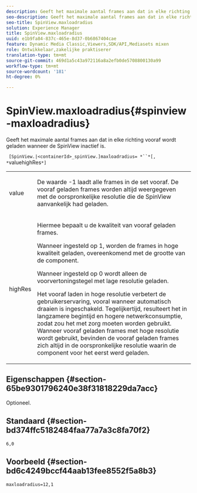 ```yaml
---
description: Geeft het maximale aantal frames aan dat in elke richting vooraf wordt geladen wanneer de SpinView inactief is.
seo-description: Geeft het maximale aantal frames aan dat in elke richting vooraf wordt geladen wanneer de SpinView inactief is.
seo-title: SpinView.maxloadradius
solution: Experience Manager
title: SpinView.maxloadradius
uuid: e1b9fa84-837c-465e-8d37-0b6867404cae
feature: Dynamic Media Classic,Viewers,SDK/API,Mediasets mixen
role: Ontwikkelaar,zakelijke praktiserer
translation-type: tm+mt
source-git-commit: 469d1a5c43a972116a8a2efb0de5708800130a99
workflow-type: tm+mt
source-wordcount: '181'
ht-degree: 0%

---
```



# SpinView.maxloadradius{#spinview-maxloadradius}

Geeft het maximale aantal frames aan dat in elke richting vooraf wordt geladen wanneer de SpinView inactief is.

` [SpinView.|<containerId>_spinView.]maxloadradius= *``*[, *`valuehighRes`*]`

<table id="table_06BEA037FA82467CAA88D1CA62AE972E"> 
 <tbody> 
  <tr> 
   <td colname="col1"> <p> <span class="codeph"><span class="varname"> value</span></span> </p> </td> 
   <td colname="col2"> <p> De waarde <span class="codeph"> -1</span> laadt alle frames in de set vooraf. De vooraf geladen frames worden altijd weergegeven met de oorspronkelijke resolutie die de SpinView aanvankelijk had geladen. </p> </td> 
  </tr> 
  <tr> 
   <td colname="col1"> <p><span class="codeph"><span class="varname"> highRes</span></span> </p> </td> 
   <td colname="col2"> <p> Hiermee bepaalt u de kwaliteit van vooraf geladen frames. </p> <p>Wanneer ingesteld op <span class="codeph"> 1</span>, worden de frames in hoge kwaliteit geladen, overeenkomend met de grootte van de component. </p> <p>Wanneer ingesteld op <span class="codeph"> 0</span> wordt alleen de voorvertoningstegel met lage resolutie geladen. </p> <p>Het vooraf laden in hoge resolutie verbetert de gebruikerservaring, vooral wanneer automatisch draaien is ingeschakeld. Tegelijkertijd, resulteert het in langzamere begintijd en hogere netwerkconsumptie, zodat zou het met zorg moeten worden gebruikt. Wanneer vooraf geladen frames met hoge resolutie wordt gebruikt, bevinden de vooraf geladen frames zich altijd in de oorspronkelijke resolutie waarin de component voor het eerst werd geladen. </p> </td> 
  </tr> 
 </tbody> 
</table>

## Eigenschappen {#section-65be9301796240e38f31818229da7acc}

Optioneel.

## Standaard {#section-bd374ffc5182484faa77a7a3c8fa70f2}

`6,0`

## Voorbeeld {#section-bd6c4249bccf44aab13fee8552f5a8b3}

`maxloadradius=12,1`
